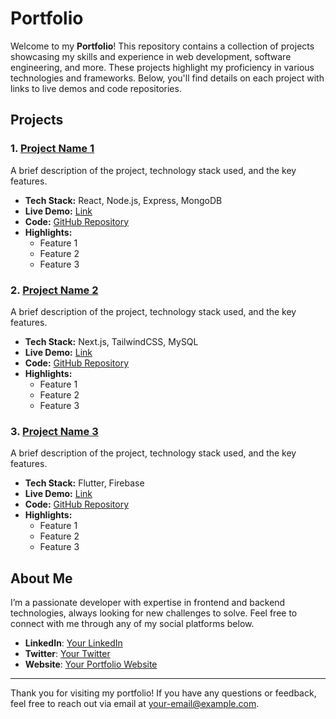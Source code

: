 # Portfolio

Welcome to my **Portfolio**! This repository contains a collection of projects showcasing my skills and experience in web development, software engineering, and more. These projects highlight my proficiency in various technologies and frameworks. Below, you'll find details on each project with links to live demos and code repositories.

## Projects

### 1. [Project Name 1](#)
A brief description of the project, technology stack used, and the key features.

- **Tech Stack:** React, Node.js, Express, MongoDB
- **Live Demo:** [Link](#)
- **Code:** [GitHub Repository](#)
- **Highlights:**
  - Feature 1
  - Feature 2
  - Feature 3

### 2. [Project Name 2](#)
A brief description of the project, technology stack used, and the key features.

- **Tech Stack:** Next.js, TailwindCSS, MySQL
- **Live Demo:** [Link](#)
- **Code:** [GitHub Repository](#)
- **Highlights:**
  - Feature 1
  - Feature 2
  - Feature 3

### 3. [Project Name 3](#)
A brief description of the project, technology stack used, and the key features.

- **Tech Stack:** Flutter, Firebase
- **Live Demo:** [Link](#)
- **Code:** [GitHub Repository](#)
- **Highlights:**
  - Feature 1
  - Feature 2
  - Feature 3

## About Me

I’m a passionate developer with expertise in frontend and backend technologies, always looking for new challenges to solve. Feel free to connect with me through any of my social platforms below.

- **LinkedIn**: [Your LinkedIn](#)
- **Twitter**: [Your Twitter](#)
- **Website**: [Your Portfolio Website](#)

---

Thank you for visiting my portfolio! If you have any questions or feedback, feel free to reach out via email at [your-email@example.com](mailto:your-email@example.com).
